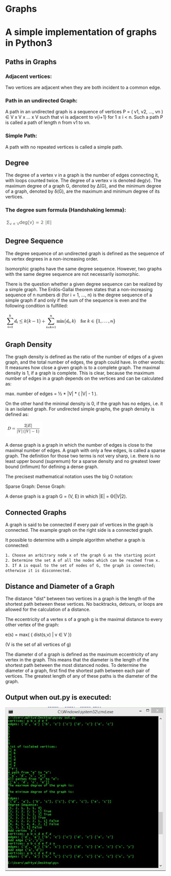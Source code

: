 # Graphs
# A simple implementation of graphs in Python3

## Paths in Graphs

### Adjacent vertices:
Two vertices are adjacent when they are both incident to a common edge.

### Path in an undirected Graph:
A path in an undirected graph is a sequence of vertices P = ( v1, v2, ..., vn ) ∈ V x V x ... x V such that vi is adjacent to v{i+1} for 1 ≤ i < n. Such a path P is called a path of length n from v1 to vn.

### Simple Path:
A path with no repeated vertices is called a simple path.

## Degree

The degree of a vertex v in a graph is the number of edges connecting it, with loops counted twice. The degree of a vertex v is denoted deg(v). The maximum degree of a graph G, denoted by Δ(G), and the minimum degree of a graph, denoted by δ(G), are the maximum and minimum degree of its vertices. 

### The degree sum formula (Handshaking lemma):

![](assets/lemma.jpg)

## Degree Sequence

The degree sequence of an undirected graph is defined as the sequence of its vertex degrees in a non-increasing order.

Isomorphic graphs have the same degree sequence. However, two graphs with the same degree sequence are not necessarily isomorphic.

There is the question whether a given degree sequence can be realized by a simple graph. The Erdös-Gallai theorem states that a non-increasing sequence of n numbers di (for i = 1, ..., n) is the degree sequence of a simple graph if and only if the sum of the sequence is even and the following condition is fulfilled: 

![](assets/deg_seq.jpg)

## Graph Density

The graph density is defined as the ratio of the number of edges of a given graph, and the total number of edges, the graph could have. In other words: It measures how close a given graph is to a complete graph.
The maximal density is 1, if a graph is complete. This is clear, because the maximum number of edges in a graph depends on the vertices and can be calculated as:

max. number of edges = ½ * |V| * ( |V| - 1 ).

On the other hand the minimal density is 0, if the graph has no edges, i.e. it is an isolated graph.
For undirected simple graphs, the graph density is defined as: 

![](assets/gra_den.jpg)

A dense graph is a graph in which the number of edges is close to the maximal number of edges. A graph with only a few edges, is called a sparse graph. The definition for those two terms is not very sharp, i.e. there is no least upper bound (supremum) for a sparse density and no greatest lower bound (infimum) for defining a dense graph.

The precisest mathematical notation uses the big O notation:

Sparse Graph: Dense Graph:

A dense graph is a graph G = (V, E) in which |E| = Θ(|V|2). 

## Connected Graphs

A graph is said to be connected if every pair of vertices in the graph is connected. The example graph on the right side is a connected graph.

It possible to determine with a simple algorithm whether a graph is connected:

    1. Choose an arbitrary node x of the graph G as the starting point
    2. Determine the set A of all the nodes which can be reached from x.
    3. If A is equal to the set of nodes of G, the graph is connected; otherwise it is disconnected. 

## Distance and Diameter of a Graph

The distance "dist" between two vertices in a graph is the length of the shortest path between these vertices. No backtracks, detours, or loops are allowed for the calculation of a distance.

The eccentricity of a vertex s of a graph g is the maximal distance to every other vertex of the graph:

e(s) = max( { dist(s,v) | v ∈ V })

(V is the set of all vertices of g)

The diameter d of a graph is defined as the maximum eccentricity of any vertex in the graph. This means that the diameter is the length of the shortest path between the most distanced nodes. To determine the diameter of a graph, first find the shortest path between each pair of vertices. The greatest length of any of these paths is the diameter of the graph.

## Output when out.py is executed:

![](assets/out.jpg)
